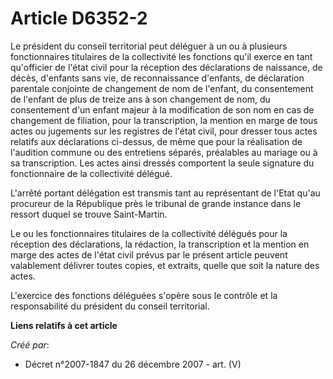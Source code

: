 # Article D6352-2

Le président du conseil territorial peut déléguer à un ou à plusieurs fonctionnaires titulaires de la collectivité les
fonctions qu'il exerce en tant qu'officier de l'état civil pour la réception des déclarations de naissance, de décès,
d'enfants sans vie, de reconnaissance d'enfants, de déclaration parentale conjointe de changement de nom de l'enfant, du
consentement de l'enfant de plus de treize ans à son changement de nom, du consentement d'un enfant majeur à la modification
de son nom en cas de changement de filiation, pour la transcription, la mention en marge de tous actes ou jugements sur les
registres de l'état civil, pour dresser tous actes relatifs aux déclarations ci-dessus, de même que pour la réalisation de
l'audition commune ou des entretiens séparés, préalables au mariage ou à sa transcription. Les actes ainsi dressés comportent
la seule signature du fonctionnaire de la collectivité délégué.

L'arrêté portant délégation est transmis tant au représentant de l'Etat qu'au procureur de la République près le tribunal de
grande instance dans le ressort duquel se trouve Saint-Martin.

Le ou les fonctionnaires titulaires de la collectivité délégués pour la réception des déclarations, la rédaction, la
transcription et la mention en marge des actes de l'état civil prévus par le présent article peuvent valablement délivrer
toutes copies, et extraits, quelle que soit la nature des actes.

L'exercice des fonctions déléguées s'opère sous le contrôle et la responsabilité du président du conseil territorial.

**Liens relatifs à cet article**

_Créé par_:

  - Décret n°2007-1847 du 26 décembre 2007 - art. (V)

